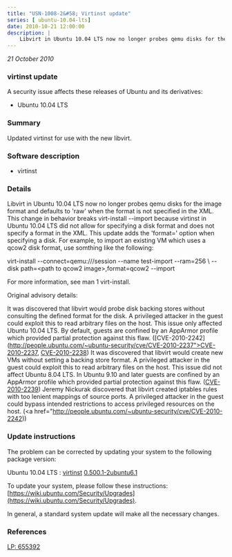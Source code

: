 ```yaml
---
title: "USN-1008-2&#58; Virtinst update"
series: [ ubuntu-10.04-lts]
date: 2010-10-21 12:00:00
description: |
    Libvirt in Ubuntu 10.04 LTS now no longer probes qemu disks for the image format and defaults to &#39;raw&#39; when the format is not specified in the XML. This change in behavior breaks virt-install --import because virtinst in Ubuntu 10.04 LTS did not allow for specifying a disk format and does not specify a format in the XML. This update adds the &#39;format=&#39; option when specifying a disk. For example, to import an existing VM which uses a qcow2 disk format, use somthing like the following:
--- 
```

 
 

*21 October 2010*

### virtinst update

A security issue affects these releases of Ubuntu and its derivatives:

* Ubuntu 10.04 LTS

### Summary

Updated virtinst for use with the new libvirt. 

### Software description

* virtinst 

### Details

Libvirt in Ubuntu 10.04 LTS now no longer probes qemu disks for the image format and defaults to &#39;raw&#39; when the format is not specified in the XML. This change in behavior breaks virt-install --import because virtinst in Ubuntu 10.04 LTS did not allow for specifying a disk format and does not specify a format in the XML. This update adds the &#39;format=&#39; option when specifying a disk. For example, to import an existing VM which uses a qcow2 disk format, use somthing like the following:

 virt-install --connect=qemu:///session --name test-import --ram=256 \ --disk path=&lt;path to qcow2 image&gt;,format=qcow2 --import

For more information, see man 1 virt-install.

Original advisory details:

 It was discovered that libvirt would probe disk backing stores without consulting the defined format for the disk. A privileged attacker in the guest could exploit this to read arbitrary files on the host. This issue only affected Ubuntu 10.04 LTS. By default, guests are confined by an AppArmor profile which provided partial protection against this flaw. ([CVE-2010-2242](http://people.ubuntu.com/~ubuntu-security/cve/CVE-2010-2237">CVE-2010-2237</a>, <a href="http://people.ubuntu.com/~ubuntu-security/cve/CVE-2010-2238">CVE-2010-2238</a>) It was discovered that libvirt would create new VMs without setting a backing store format. A privileged attacker in the guest could exploit this to read arbitrary files on the host. This issue did not affect Ubuntu 8.04 LTS. In Ubuntu 9.10 and later guests are confined by an AppArmor profile which provided partial protection against this flaw. (<a href="http://people.ubuntu.com/~ubuntu-security/cve/CVE-2010-2239">CVE-2010-2239</a>) Jeremy Nickurak discovered that libvirt created iptables rules with too lenient mappings of source ports. A privileged attacker in the guest could bypass intended restrictions to access privileged resources on the host. (<a href="http://people.ubuntu.com/~ubuntu-security/cve/CVE-2010-2242)) 

### Update instructions

The problem can be corrected by updating your system to the following package version:

Ubuntu 10.04 LTS
 : [virtinst](https://launchpad.net/ubuntu/+source/virtinst) <span> [0.500.1-2ubuntu6.1](https://launchpad.net/ubuntu/+source/virtinst/0.500.1-2ubuntu6.1) </span> 

To update your system, please follow these instructions: [https://wiki.ubuntu.com/Security/Upgrades](https://wiki.ubuntu.com/Security/Upgrades).

In general, a standard system update will make all the necessary changes. 

### References

 
 [LP: 655392](https://launchpad.net/bugs/655392)
 

